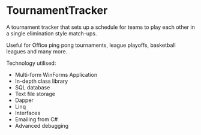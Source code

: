 # TournamentTracker

A tournament tracker that sets up a schedule for teams to play each other in a single elimination style match-ups.

Useful for Office ping pong tournaments, league playoffs, basketball leagues and many more.

Technology utilised:
* Multi-form WinForms Application
* In-depth class library
* SQL database
* Text file storage
* Dapper
* Linq
* Interfaces
* Emailing from C#
* Advanced debugging
